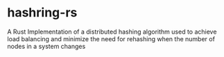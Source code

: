 # hashring-rs
A Rust Implementation of a distributed hashing algorithm used to achieve load balancing and minimize the need for rehashing when the number of nodes in a system changes
